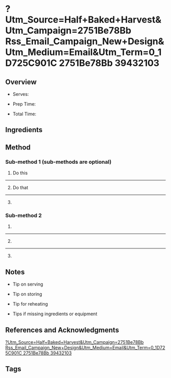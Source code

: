 # ?Utm_Source=Half+Baked+Harvest&Utm_Campaign=2751Be78Bb Rss_Email_Campaign_New+Design&Utm_Medium=Email&Utm_Term=0_1D725C901C 2751Be78Bb 39432103

## Overview

- Serves:

- Prep Time:

- Total Time:

## Ingredients



## Method

### Sub-method 1 (sub-methods are optional)

1. Do this
---
2. Do that
---
3.

### Sub-method 2

1.
---
2.
---
3.

## Notes

- Tip on serving

- Tip on storing

- Tip for reheating

- Tips if missing ingredients or equipment

## References and Acknowledgments

[?Utm_Source=Half+Baked+Harvest&Utm_Campaign=2751Be78Bb Rss_Email_Campaign_New+Design&Utm_Medium=Email&Utm_Term=0_1D725C901C 2751Be78Bb 39432103](https://www.halfbakedharvest.com/maple-glazed-apple-pull-apart-bread/?utm_source=Half+Baked+Harvest&utm_campaign=2751be78bb-RSS_EMAIL_CAMPAIGN_NEW+DESIGN&utm_medium=email&utm_term=0_1d725c901c-2751be78bb-39432103)

## Tags



